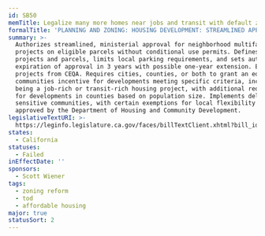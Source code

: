 ```yaml
---
id: SB50
memTitle: Legalize many more homes near jobs and transit with default zoning
formalTitle: 'PLANNING AND ZONING: HOUSING DEVELOPMENT: STREAMLINED APPROVAL: INCENTIVES'
summary: >-
  Authorizes streamlined, ministerial approval for neighborhood multifamily
  projects on eligible parcels without conditional use permits. Defines eligible
  projects and parcels, limits local parking requirements, and sets automatic
  expiration of approval in 3 years with possible one-year extension. Exempts
  projects from CEQA. Requires cities, counties, or both to grant an equitable
  communities incentive for developments meeting specific criteria, including
  being a job-rich or transit-rich housing project, with additional requirements
  for developments in counties based on population size. Implements delays for
  sensitive communities, with certain exemptions for local flexibility plans
  approved by the Department of Housing and Community Development.
legislativeTextURI: >-
  https://leginfo.legislature.ca.gov/faces/billTextClient.xhtml?bill_id=201920200SB50
states:
  - California
statuses:
  - Failed
inEffectDate: ''
sponsors:
  - Scott Wiener
tags:
  - zoning reform
  - tod
  - affordable housing
major: true
statusSort: 2
---
```

